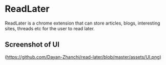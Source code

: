 # ReadLater
ReadLater is a chrome extension that can store articles, blogs, interesting sites, threads etc for the user to read later. 

## Screenshot of UI
(https://github.com/Dayan-Zhanchi/read-later/blob/master/assets/UI.png)
